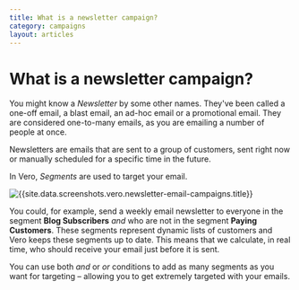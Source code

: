 ```yaml
---
title: What is a newsletter campaign?
category: campaigns
layout: articles
---
```


# What is a newsletter campaign?

You might know a *Newsletter* by some other names. They've been called a one-off email, a blast email, an ad-hoc email or a promotional email. They are considered one-to-many emails, as you are emailing a number of people at once.

Newsletters are emails that are sent to a group of customers, sent right now or manually scheduled for a specific time in the future. 

In Vero, *Segments* are used to target your email. 

![{{site.data.screenshots.vero.newsletter-email-campaigns.title}}]({{site.data.screenshots.vero.newsletter-email-campaigns.image}})

You could, for example, send a weekly email newsletter to everyone in the segment **Blog Subscribers** *and* who are not in the segment **Paying Customers**. These segments represent dynamic lists of customers and Vero keeps these segments up to date. This means that we calculate, in real time, who should receive your email just before it is sent.

You can use both *and* or *or* conditions to add as many segments as you want for targeting – allowing you to get extremely targeted with your emails.
